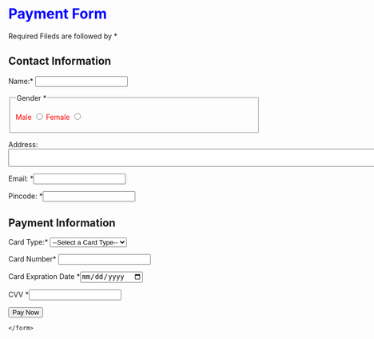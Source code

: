 <!DOCTYPE html>
<html lang="en">
<head>
    <meta charset="UTF-8">
    <meta http-equiv="X-UA-Compatible" content="IE=edge">
    <meta name="viewport" content="width=device-width, initial-scale=1.0">
    <title>Payment Form</title>
</head>
<body>
    <form action="">
        <h1 style="color:blue;">Payment Form</h1>
        <p>Required Fileds are followed by *</p>
        <h2>Contact Information</h2>
        <p>Name:* <input type="text" name="name" required></p>
        <fieldset>
            <legend>Gender *</legend>
        <p style="color: red;">
            Male <input type="radio" name="Gender" id="male" required>
            Female <input type="radio" name="Gender" id="female">
        </p>
    </fieldset>
    <p>Address: <textarea name="address" id="address" cols="110" rows="2"></textarea> </p>
    <p>Email: *<input type="email" id="email" required></p>
    <p>Pincode: *<input type="number" name="pincode" id="pincode" required ></p>
    <h2>Payment Information</h2>
    <p>Card Type:*
        <select name="card_type" id="card_type" required>
            <option value="">--Select a Card Type--</option>
            <option value="visacard">Visa</option>
            <option value="mastercard">MasterCard</option>
            <option value="rupaycard">RupayCard</option>
        </select>
    </p>
    <p>
        Card Number* <input type="number" name="caer_number" id="card_number" required>
    </p>
    <p>
        Card Expration Date *<input type="date" name="exp_date" id="exp_date" required>
    </p>
    <p>CVV *<input type="password" name="cvv" id="cvv" required></p>
    <input type="Submit" value="Pay Now">


    </form>
</body>
</html>
